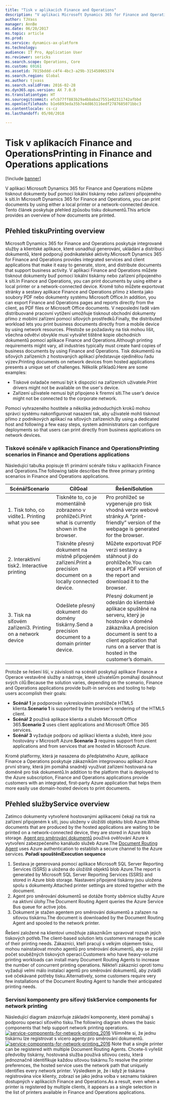 ```yaml
---
title: "Tisk v aplikacích Finance and Operations"
description: "V aplikaci Microsoft Dynamics 365 for Finance and Operations můžete tisknout dokumenty buď pomocí lokální tiskárny nebo zařízení připojeného k síti. Tento článek poskytuje přehled způsobu tisku dokumentů."
author: TJVass
manager: AnnBe
ms.date: 06/20/2017
ms.topic: article
ms.prod: 
ms.service: dynamics-ax-platform
ms.technology: 
audience: IT Pro, Application User
ms.reviewer: sericks
ms.search.scope: Operations, Core
ms.custom: 69161
ms.assetid: 7815bddd-c4f4-4bc3-a29b-315458065374
ms.search.region: Global
ms.author: tjvass
ms.search.validFrom: 2016-02-28
ms.dyn365.ops.version: AX 7.0.0
ms.translationtype: HT
ms.sourcegitcommit: efcb77ff883b29a4bbaba27551e02311742afbbd
ms.openlocfilehash: b1e6893eda35b7e4d863116edf2787685071bbc3
ms.contentlocale: cs-cz
ms.lasthandoff: 05/08/2018

---
```


# <a name="printing-in-finance-and-operations-applications"></a><span data-ttu-id="9c61d-104">Tisk v aplikacích Finance and Operations</span><span class="sxs-lookup"><span data-stu-id="9c61d-104">Printing in Finance and Operations applications</span></span>

[!include [banner](../includes/banner.md)]

<span data-ttu-id="9c61d-105">V aplikaci Microsoft Dynamics 365 for Finance and Operations můžete tisknout dokumenty buď pomocí lokální tiskárny nebo zařízení připojeného k síti.</span><span class="sxs-lookup"><span data-stu-id="9c61d-105">In Microsoft Dynamics 365 for Finance and Operations, you can print documents by using either a local printer or a network-connected device.</span></span> <span data-ttu-id="9c61d-106">Tento článek poskytuje přehled způsobu tisku dokumentů.</span><span class="sxs-lookup"><span data-stu-id="9c61d-106">This article provides an overview of how documents are printed.</span></span>

<a name="printing-overview"></a><span data-ttu-id="9c61d-107">Přehled tisku</span><span class="sxs-lookup"><span data-stu-id="9c61d-107">Printing overview</span></span>
-----------------

<span data-ttu-id="9c61d-108">Microsoft Dynamics 365 for Finance and Operations poskytuje integrované služby a klientské aplikace, které usnadňují generování, ukládání a distribuci dokumentů, které podporují podnikatelské aktivity.</span><span class="sxs-lookup"><span data-stu-id="9c61d-108">Microsoft Dynamics 365 for Finance and Operations provides integrated services and client applications that make it easy to generate, store, and distribute documents that support business activity.</span></span> <span data-ttu-id="9c61d-109">V aplikaci Finance and Operations můžete tisknout dokumenty buď pomocí lokální tiskárny nebo zařízení připojeného k síti.</span><span class="sxs-lookup"><span data-stu-id="9c61d-109">In Finance and Operations, you can print documents by using either a local printer or a network-connected device.</span></span> <span data-ttu-id="9c61d-110">Kromě toho můžete exportovat stránky a sestavy aplikace Finance and Operations přímo z klienta jako soubory PDF nebo dokumenty systému Microsoft Office.</span><span class="sxs-lookup"><span data-stu-id="9c61d-110">In addition, you can export Finance and Operations pages and reports directly from the client, as PDF files or Microsoft Office documents.</span></span> <span data-ttu-id="9c61d-111">V neposlední řadě vám distribuované pracovní vytížení umožňuje tisknout obchodní dokumenty přímo z mobilní zařízení pomocí síťových prostředků.</span><span class="sxs-lookup"><span data-stu-id="9c61d-111">Finally, the distributed workload lets you print business documents directly from a mobile device by using network resources.</span></span> <span data-ttu-id="9c61d-112">Přestože se požadavky na tisk mohou lišit, všechna odvětví obvykle musí vytvářet tištěné kopie obchodních dokumentů pomocí aplikace Finance and Operations.</span><span class="sxs-lookup"><span data-stu-id="9c61d-112">Although printing requirements might vary, all industries typically must create hard copies of business documents by using Finance and Operations.</span></span> <span data-ttu-id="9c61d-113">Tisk dokumentů na síťových zařízeních z hostovaných aplikací představuje ojedinělou řadu výzev.</span><span class="sxs-lookup"><span data-stu-id="9c61d-113">Printing documents on network devices from hosted applications presents a unique set of challenges.</span></span> <span data-ttu-id="9c61d-114">Několik příkladů:</span><span class="sxs-lookup"><span data-stu-id="9c61d-114">Here are some examples:</span></span>

-   <span data-ttu-id="9c61d-115">Tiskové ovladače nemusí být k dispozici na zařízeních uživatele.</span><span class="sxs-lookup"><span data-stu-id="9c61d-115">Print drivers might not be available on the user's device.</span></span>
-   <span data-ttu-id="9c61d-116">Zařízení uživatele nemusí být připojeno k firemní síti.</span><span class="sxs-lookup"><span data-stu-id="9c61d-116">The user’s device might not be connected to the corporate network.</span></span>

<span data-ttu-id="9c61d-117">Pomocí vyhrazeného hostitele a několika jednoduchých kroků mohou správci systému nakonfigurovat nasazení tak, aby uživatelé mohli tisknout přímo z podnikových aplikací na síťových zařízeních.</span><span class="sxs-lookup"><span data-stu-id="9c61d-117">By using a dedicated host and following a few easy steps, system administrators can configure deployments so that users can print directly from business applications on network devices.</span></span>

### <a name="printing-scenarios-in-finance-and-operations-applications"></a><span data-ttu-id="9c61d-118">Tiskové scénáře v aplikacích Finance and Operations</span><span class="sxs-lookup"><span data-stu-id="9c61d-118">Printing scenarios in Finance and Operations applications</span></span>

<span data-ttu-id="9c61d-119">Následující tabulka popisuje tři primární scénáře tisku v aplikacích Finance and Operations.</span><span class="sxs-lookup"><span data-stu-id="9c61d-119">The following table describes the three primary printing scenarios in Finance and Operations applications.</span></span>

| <span data-ttu-id="9c61d-120">Scénář</span><span class="sxs-lookup"><span data-stu-id="9c61d-120">Scenario</span></span>                        | <span data-ttu-id="9c61d-121">Cíl</span><span class="sxs-lookup"><span data-stu-id="9c61d-121">Goal</span></span>                                                      | <span data-ttu-id="9c61d-122">Řešení</span><span class="sxs-lookup"><span data-stu-id="9c61d-122">Solution</span></span>                                                                                                            |
|---------------------------------|-----------------------------------------------------------|---------------------------------------------------------------------------------------------------------------------|
| <span data-ttu-id="9c61d-123">1. Tisk toho, co vidíte</span><span class="sxs-lookup"><span data-stu-id="9c61d-123">1. Printing what you see</span></span>        | <span data-ttu-id="9c61d-124">Tiskněte to, co je momentálně zobrazeno v prohlížeči.</span><span class="sxs-lookup"><span data-stu-id="9c61d-124">Print what is currently shown in the browser.</span></span>             | <span data-ttu-id="9c61d-125">Pro prohlížeč se vygeneruje pro tisk vhodná verze webové stránky.</span><span class="sxs-lookup"><span data-stu-id="9c61d-125">A “print-friendly” version of the webpage is generated for the browser.</span></span>                                             |
| <span data-ttu-id="9c61d-126">2. Interaktivní tisk</span><span class="sxs-lookup"><span data-stu-id="9c61d-126">2. Interactive printing</span></span>         | <span data-ttu-id="9c61d-127">Tiskněte přesný dokument na místně připojeném zařízení.</span><span class="sxs-lookup"><span data-stu-id="9c61d-127">Print a precision document on a locally connected device.</span></span> | <span data-ttu-id="9c61d-128">Můžete exportovat PDF verzi sestavy a stáhnout ji do prohlížeče.</span><span class="sxs-lookup"><span data-stu-id="9c61d-128">You can export a PDF version of the report and download it to the browser.</span></span>                                          |
| <span data-ttu-id="9c61d-129">3. Tisk na síťovém zařízení</span><span class="sxs-lookup"><span data-stu-id="9c61d-129">3. Printing on a network device</span></span> | <span data-ttu-id="9c61d-130">Odešlete přesný dokument do domény tiskárny.</span><span class="sxs-lookup"><span data-stu-id="9c61d-130">Send a precision document to a domain printer device.</span></span>     | <span data-ttu-id="9c61d-131">Přesný dokument je odeslán do klientské aplikace spuštěné na serveru, který je hostován v doméně zákazníka.</span><span class="sxs-lookup"><span data-stu-id="9c61d-131">A precision document is sent to a client application that runs on a server that is hosted in the customer’s domain.</span></span> |

<span data-ttu-id="9c61d-132">Protože se řešení liší, v závislosti na scénáři poskytují aplikace Finance a Operace vestavěné služby a nástroje, které uživatelům pomáhají dosáhnout svých cílů:</span><span class="sxs-lookup"><span data-stu-id="9c61d-132">Because the solution varies, depending on the scenario, Finance and Operations applications provide built-in services and tooling to help users accomplish their goals:</span></span>

-   <span data-ttu-id="9c61d-133">**Scénář 1** je podporován vykreslováním prohlížeče HTML5 klienta.</span><span class="sxs-lookup"><span data-stu-id="9c61d-133">**Scenario 1** is supported by the browser’s rendering of the HTML5 client.</span></span>
-   <span data-ttu-id="9c61d-134">**Scénář 2** používá aplikace klienta a služeb Microsoft Office 365.</span><span class="sxs-lookup"><span data-stu-id="9c61d-134">**Scenario 2** uses client applications and Microsoft Office 365 services.</span></span>
-   <span data-ttu-id="9c61d-135">**Scénář 3** vyžaduje podporu od aplikací klienta a služeb, které jsou hostovány v Microsoft Azure.</span><span class="sxs-lookup"><span data-stu-id="9c61d-135">**Scenario 3** requires support from client applications and from services that are hosted in Microsoft Azure.</span></span>

<span data-ttu-id="9c61d-136">Kromě platformy, která je nasazena do předplatného Azure, aplikace Finance a Operations poskytuje zákazníkům integrovanou aplikaci Azure první strany, která jim pomáhá snadněji využívat zařízení hostovaná na doméně pro tisk dokumentů.</span><span class="sxs-lookup"><span data-stu-id="9c61d-136">In addition to the platform that is deployed to the Azure subscription, Finance and Operations applications provide customers with an integrated, first-party Azure application that helps them more easily use domain-hosted devices to print documents.</span></span>

## <a name="service-overview"></a><span data-ttu-id="9c61d-137">Přehled služby</span><span class="sxs-lookup"><span data-stu-id="9c61d-137">Service overview</span></span>
<span data-ttu-id="9c61d-138">Zatímco dokumenty vytvořené hostovanými aplikacemi čekají na tisk na zařízení připojeném k síti, jsou uloženy v úložišti objektu blob Azure.</span><span class="sxs-lookup"><span data-stu-id="9c61d-138">While documents that are produced by the hosted applications are waiting to be printed on a network-connected device, they are stored in Azure blob storage.</span></span> <span data-ttu-id="9c61d-139">[Agent pro směrování dokumentů](install-document-routing-agent.md) používá  ověřování Azure k vytvoření zabezpečeného kanáludo služeb Azure.</span><span class="sxs-lookup"><span data-stu-id="9c61d-139">The [Document Routing Agent](install-document-routing-agent.md) uses Azure authentication to establish a secure channel to the Azure services.</span></span> <span data-ttu-id="9c61d-140">**Pořadí spouštění**</span><span class="sxs-lookup"><span data-stu-id="9c61d-140">**Execution sequence**</span></span>

1.  <span data-ttu-id="9c61d-141">Sestava je generovaná pomocí aplikace Microsoft SQL Server Reporting Services (SSRS) a uložena do úložiště objektů blob Azure.</span><span class="sxs-lookup"><span data-stu-id="9c61d-141">The report is generated by Microsoft SQL Server Reporting Services (SSRS) and stored in Azure blob storage.</span></span> <span data-ttu-id="9c61d-142">Nastavení připojené tiskárny jsou uložena spolu s dokumenty.</span><span class="sxs-lookup"><span data-stu-id="9c61d-142">Attached printer settings are stored together with the document.</span></span>
2.  <span data-ttu-id="9c61d-143">Agent pro směrování dokumentů se dotáže fronty sběrnice služby Azure na aktivní úlohy.</span><span class="sxs-lookup"><span data-stu-id="9c61d-143">The Document Routing Agent queries the Azure Service Bus queue for active jobs.</span></span>
3.  <span data-ttu-id="9c61d-144">Dokument je stažen agentem pro směrování dokumentů a zařazen na síťovou tiskárnu.</span><span class="sxs-lookup"><span data-stu-id="9c61d-144">The document is downloaded by the Document Routing Agent and spooled to the network printer.</span></span>

<span data-ttu-id="9c61d-145">Řešení založené na klientovi umožňuje zákazníkům spravovat rozsah jejich tiskových potřeb.</span><span class="sxs-lookup"><span data-stu-id="9c61d-145">The client-based solution lets customers manage the scale of their printing needs.</span></span> <span data-ttu-id="9c61d-146">Zákazníci, kteří pracují s velkým objemem tisku, mohou nainstalovat mnoho agentů pro směrování dokumentů, aby se zvýšil počet souběžných tiskových operací.</span><span class="sxs-lookup"><span data-stu-id="9c61d-146">Customers who have heavy-volume printing workloads can install many Document Routing Agents to increase the number of concurrent printing operations.</span></span> <span data-ttu-id="9c61d-147">Někteří zákazníci oproti tomu vyžadují velmi málo instalací agentů pro směrování dokumentů, aby zvládli své očekávané potřeby tisku.</span><span class="sxs-lookup"><span data-stu-id="9c61d-147">Alternatively, some customers require very few installations of the Document Routing Agent to handle their anticipated printing needs.</span></span>

### <a name="service-components-for-network-printing"></a><span data-ttu-id="9c61d-148">Servisní komponenty pro síťový tisk</span><span class="sxs-lookup"><span data-stu-id="9c61d-148">Service components for network printing</span></span>

<span data-ttu-id="9c61d-149">Následující diagram znázorňuje základní komponenty, které pomáhají s podporou operací síťového tisku.</span><span class="sxs-lookup"><span data-stu-id="9c61d-149">The following diagram shows the basic components that help support network printing operations.</span></span> <span data-ttu-id="9c61d-150">[![service-components-for-network-printing\_2016](./media/service-components-for-network-printing_2016.png)](./media/service-components-for-network-printing_2016.png) Všimněte si, že jednu tiskárnu lze registrovat s vícero agenty pro směrování dokumentů.</span><span class="sxs-lookup"><span data-stu-id="9c61d-150">[![service-components-for-network-printing\_2016](./media/service-components-for-network-printing_2016.png)](./media/service-components-for-network-printing_2016.png) Note that a single printer can be registered with multiple Document Routing Agents.</span></span> <span data-ttu-id="9c61d-151">Chcete-li vyřešit předvolby tiskárny, hostovaná služba používá síťovou cestu, která jednoznačně identifikuje každou síťovou tiskárnu.</span><span class="sxs-lookup"><span data-stu-id="9c61d-151">To resolve the printer preferences, the hosted service uses the network path that uniquely identifies every network printer.</span></span> <span data-ttu-id="9c61d-152">Výsledkem je, že i když je tiskárna registrována více klienty, zobrazí se jako jedna volba v seznamu tiskáren dostupných v aplikacích Finance and Operations.</span><span class="sxs-lookup"><span data-stu-id="9c61d-152">As a result, even when a printer is registered by multiple clients, it appears as a single selection in the list of printers available in Finance and Operations applications.</span></span>





